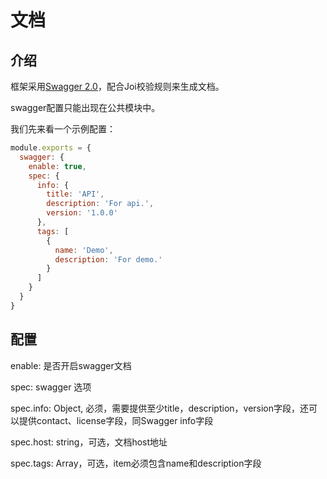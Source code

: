 # 文档

## 介绍

框架采用[Swagger 2.0](https://github.com/OAI/OpenAPI-Specification/blob/master/versions/2.0.md)，配合Joi校验规则来生成文档。

swagger配置只能出现在公共模块中。

我们先来看一个示例配置：

```javascript
module.exports = {
  swagger: {
    enable: true,
    spec: {
      info: {
        title: 'API',
        description: 'For api.',
        version: '1.0.0'
      },
      tags: [
        {
          name: 'Demo',
          description: 'For demo.'
        }
      ]
    }
  }
}
```

## 配置

enable: 是否开启swagger文档

spec: swagger 选项

spec.info: Object, 必须，需要提供至少title，description，version字段，还可以提供contact、license字段，同Swagger info字段

spec.host: string，可选，文档host地址

spec.tags: Array，可选，item必须包含name和description字段
